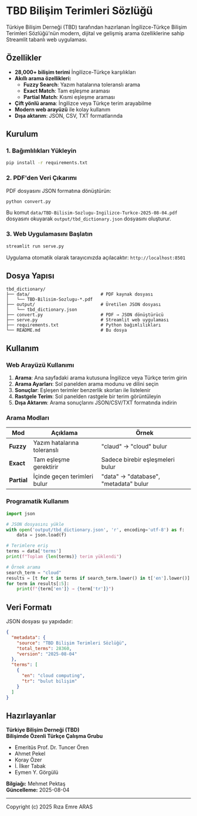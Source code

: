 # TBD Bilişim Terimleri Sözlüğü

Türkiye Bilişim Derneği (TBD) tarafından hazırlanan İngilizce-Türkçe Bilişim Terimleri Sözlüğü'nün modern, dijital ve gelişmiş arama özelliklerine sahip Streamlit tabanlı web uygulaması.

## Özellikler

- **28,000+ bilişim terimi** İngilizce-Türkçe karşılıkları
- **Akıllı arama özellikleri:**
  - **Fuzzy Search**: Yazım hatalarına toleranslı arama
  - **Exact Match**: Tam eşleşme araması
  - **Partial Match**: Kısmi eşleşme araması
- **Çift yönlü arama**: İngilizce veya Türkçe terim arayabilme
- **Modern web arayüzü** ile kolay kullanım
- **Dışa aktarım**: JSON, CSV, TXT formatlarında

## Kurulum

### 1. Bağımlılıkları Yükleyin

```bash
pip install -r requirements.txt
```

### 2. PDF'den Veri Çıkarımı

PDF dosyasını JSON formatına dönüştürün:

```bash
python convert.py
```

Bu komut `data/TBD-Bilisim-Sozlugu-Ingilizce-Turkce-2025-08-04.pdf` dosyasını okuyarak `output/tbd_dictionary.json` dosyasını oluşturur.

### 3. Web Uygulamasını Başlatın

```bash
streamlit run serve.py
```

Uygulama otomatik olarak tarayıcınızda açılacaktır: `http://localhost:8501`

## Dosya Yapısı

```
tbd_dictionary/
├── data/                           # PDF kaynak dosyası
│   └── TBD-Bilisim-Sozlugu-*.pdf
├── output/                         # Üretilen JSON dosyası
│   └── tbd_dictionary.json
├── convert.py                      # PDF → JSON dönüştürücü
├── serve.py                        # Streamlit web uygulaması
├── requirements.txt                # Python bağımlılıkları
└── README.md                       # Bu dosya
```

## Kullanım

### Web Arayüzü Kullanımı

1. **Arama**: Ana sayfadaki arama kutusuna İngilizce veya Türkçe terim girin
2. **Arama Ayarları**: Sol panelden arama modunu ve dilini seçin
3. **Sonuçlar**: Eşleşen terimler benzerlik skorları ile listelenir
4. **Rastgele Terim**: Sol panelden rastgele bir terim görüntüleyin
5. **Dışa Aktarım**: Arama sonuçlarını JSON/CSV/TXT formatında indirin

### Arama Modları

| Mod         | Açıklama                     | Örnek                                 |
|-------------|------------------------------|---------------------------------------|
| **Fuzzy**   | Yazım hatalarına toleranslı  | "claud" → "cloud" bulur               |
| **Exact**   | Tam eşleşme gerektirir       | Sadece birebir eşleşmeleri bulur      |
| **Partial** | İçinde geçen terimleri bulur | "data" → "database", "metadata" bulur |

### Programatik Kullanım

```python
import json

# JSON dosyasını yükle
with open('output/tbd_dictionary.json', 'r', encoding='utf-8') as f:
    data = json.load(f)

# Terimlere eriş
terms = data['terms']
print(f"Toplam {len(terms)} terim yüklendi")

# Örnek arama
search_term = "cloud"
results = [t for t in terms if search_term.lower() in t['en'].lower()]
for term in results[:5]:
    print(f"{term['en']} → {term['tr']}")
```

## Veri Formatı

JSON dosyası şu yapıdadır:

```json
{
  "metadata": {
    "source": "TBD Bilişim Terimleri Sözlüğü",
    "total_terms": 28360,
    "version": "2025-08-04"
  },
  "terms": [
    {
      "en": "cloud computing",
      "tr": "bulut bilişim"
    }
  ]
}
```

## Hazırlayanlar

**Türkiye Bilişim Derneği (TBD)**  
**Bilişimde Özenli Türkçe Çalışma Grubu**

- Emeritüs Prof. Dr. Tuncer Ören
- Ahmet Pekel
- Koray Özer
- İ. İlker Tabak
- Eymen Y. Görgülü

**Bilgiağı:** Mehmet Pektaş  
**Güncelleme:** 2025-08-04

---

Copyright (c) 2025 Rıza Emre ARAS
